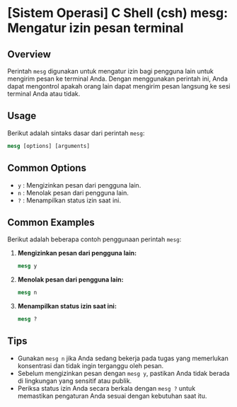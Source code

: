 # [Sistem Operasi] C Shell (csh) mesg: Mengatur izin pesan terminal

## Overview
Perintah `mesg` digunakan untuk mengatur izin bagi pengguna lain untuk mengirim pesan ke terminal Anda. Dengan menggunakan perintah ini, Anda dapat mengontrol apakah orang lain dapat mengirim pesan langsung ke sesi terminal Anda atau tidak.

## Usage
Berikut adalah sintaks dasar dari perintah `mesg`:

```csh
mesg [options] [arguments]
```

## Common Options
- `y` : Mengizinkan pesan dari pengguna lain.
- `n` : Menolak pesan dari pengguna lain.
- `?` : Menampilkan status izin saat ini.

## Common Examples
Berikut adalah beberapa contoh penggunaan perintah `mesg`:

1. **Mengizinkan pesan dari pengguna lain:**
   ```csh
   mesg y
   ```

2. **Menolak pesan dari pengguna lain:**
   ```csh
   mesg n
   ```

3. **Menampilkan status izin saat ini:**
   ```csh
   mesg ?
   ```

## Tips
- Gunakan `mesg n` jika Anda sedang bekerja pada tugas yang memerlukan konsentrasi dan tidak ingin terganggu oleh pesan.
- Sebelum mengizinkan pesan dengan `mesg y`, pastikan Anda tidak berada di lingkungan yang sensitif atau publik.
- Periksa status izin Anda secara berkala dengan `mesg ?` untuk memastikan pengaturan Anda sesuai dengan kebutuhan saat itu.